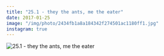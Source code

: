```yaml
---
title: "25.1 - they the ants, me the eater"
date: 2017-01-25
image: "/img/photo/2434fb1a8a184342f274501ac1180ff1.jpg"
instagram: true
---
```


![25.1 - they the ants, me the eater](/img/photo/2434fb1a8a184342f274501ac1180ff1.jpg)
